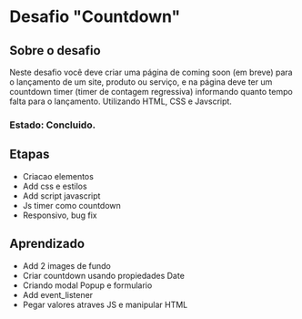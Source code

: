 # Desafio "Countdown"

## Sobre o desafio
Neste desafio você deve criar uma página de coming soon (em breve) para o lançamento de um site, produto ou serviço, e na página deve ter um countdown timer (timer de contagem regressiva) informando quanto tempo falta para o lançamento. Utilizando HTML, CSS e Javscript.

### Estado: Concluido.

## Etapas

<ul>
<li>Criacao elementos</li>
<li>Add css e estilos</li>
<li>Add script javascript</li>
<li>Js timer como countdown</li>
<li>Responsivo, bug fix</li>
</ul>

## Aprendizado

<ul>
<li>Add 2 images de fundo</li>
<li>Criar countdown usando propiedades Date</li>
<li>Criando modal Popup e formulario</li>
<li>Add event_listener</li>
<li>Pegar valores atraves JS e manipular HTML</li>
</ul>
